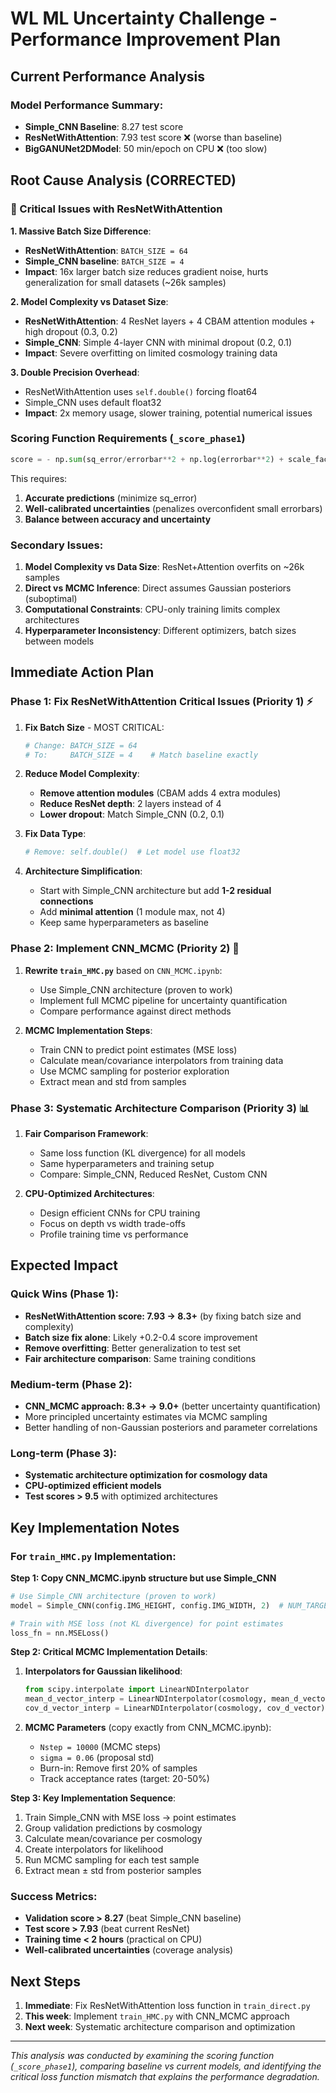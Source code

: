 # WL ML Uncertainty Challenge - Performance Improvement Plan

## Current Performance Analysis

### Model Performance Summary:
- **Simple_CNN Baseline**: 8.27 test score  
- **ResNetWithAttention**: 7.93 test score ❌ (worse than baseline)
- **BigGANUNet2DModel**: 50 min/epoch on CPU ❌ (too slow)

## Root Cause Analysis (CORRECTED)

### 🚨 Critical Issues with ResNetWithAttention

**1. Massive Batch Size Difference**:
- **ResNetWithAttention**: `BATCH_SIZE = 64` 
- **Simple_CNN baseline**: `BATCH_SIZE = 4`
- **Impact**: 16x larger batch size reduces gradient noise, hurts generalization for small datasets (~26k samples)

**2. Model Complexity vs Dataset Size**:
- **ResNetWithAttention**: 4 ResNet layers + 4 CBAM attention modules + high dropout (0.3, 0.2)
- **Simple_CNN**: Simple 4-layer CNN with minimal dropout (0.2, 0.1)  
- **Impact**: Severe overfitting on limited cosmology training data

**3. Double Precision Overhead**: 
- ResNetWithAttention uses `self.double()` forcing float64
- Simple_CNN uses default float32
- **Impact**: 2x memory usage, slower training, potential numerical issues

### Scoring Function Requirements (`_score_phase1`)
```python
score = - np.sum(sq_error/errorbar**2 + np.log(errorbar**2) + scale_factor * sq_error, 1)
```
This requires:
1. **Accurate predictions** (minimize sq_error)  
2. **Well-calibrated uncertainties** (penalizes overconfident small errorbars)
3. **Balance between accuracy and uncertainty**

### Secondary Issues:
1. **Model Complexity vs Data Size**: ResNet+Attention overfits on ~26k samples
2. **Direct vs MCMC Inference**: Direct assumes Gaussian posteriors (suboptimal)  
3. **Computational Constraints**: CPU-only training limits complex architectures
4. **Hyperparameter Inconsistency**: Different optimizers, batch sizes between models

## Immediate Action Plan

### Phase 1: Fix ResNetWithAttention Critical Issues (Priority 1) ⚡

1. **Fix Batch Size** - MOST CRITICAL:
   ```python
   # Change: BATCH_SIZE = 64  
   # To:     BATCH_SIZE = 4    # Match baseline exactly
   ```

2. **Reduce Model Complexity**:
   - **Remove attention modules** (CBAM adds 4 extra modules)
   - **Reduce ResNet depth**: 2 layers instead of 4 
   - **Lower dropout**: Match Simple_CNN (0.2, 0.1)

3. **Fix Data Type**:
   ```python
   # Remove: self.double()  # Let model use float32
   ```

4. **Architecture Simplification**:
   - Start with Simple_CNN architecture but add **1-2 residual connections**
   - Add **minimal attention** (1 module max, not 4)
   - Keep same hyperparameters as baseline

### Phase 2: Implement CNN_MCMC (Priority 2) 🎯
1. **Rewrite `train_HMC.py`** based on `CNN_MCMC.ipynb`:
   - Use Simple_CNN architecture (proven to work)
   - Implement full MCMC pipeline for uncertainty quantification
   - Compare performance against direct methods

2. **MCMC Implementation Steps**:
   - Train CNN to predict point estimates (MSE loss)
   - Calculate mean/covariance interpolators from training data
   - Use MCMC sampling for posterior exploration
   - Extract mean and std from samples

### Phase 3: Systematic Architecture Comparison (Priority 3) 📊  
1. **Fair Comparison Framework**:
   - Same loss function (KL divergence) for all models
   - Same hyperparameters and training setup
   - Compare: Simple_CNN, Reduced ResNet, Custom CNN

2. **CPU-Optimized Architectures**:
   - Design efficient CNNs for CPU training
   - Focus on depth vs width trade-offs
   - Profile training time vs performance

## Expected Impact

### Quick Wins (Phase 1):
- **ResNetWithAttention score: 7.93 → 8.3+** (by fixing batch size and complexity)
- **Batch size fix alone**: Likely +0.2-0.4 score improvement  
- **Remove overfitting**: Better generalization to test set
- **Fair architecture comparison**: Same training conditions

### Medium-term (Phase 2): 
- **CNN_MCMC approach: 8.3+ → 9.0+** (better uncertainty quantification)
- More principled uncertainty estimates via MCMC sampling
- Better handling of non-Gaussian posteriors and parameter correlations

### Long-term (Phase 3):
- **Systematic architecture optimization for cosmology data**
- **CPU-optimized efficient models**
- **Test scores > 9.5** with optimized architectures

## Key Implementation Notes

### For `train_HMC.py` Implementation:

**Step 1: Copy CNN_MCMC.ipynb structure but use Simple_CNN**
```python
# Use Simple_CNN architecture (proven to work)
model = Simple_CNN(config.IMG_HEIGHT, config.IMG_WIDTH, 2)  # NUM_TARGETS = 2 (not 4!)

# Train with MSE loss (not KL divergence) for point estimates
loss_fn = nn.MSELoss()
```

**Step 2: Critical MCMC Implementation Details**:
1. **Interpolators for Gaussian likelihood**:
   ```python
   from scipy.interpolate import LinearNDInterpolator
   mean_d_vector_interp = LinearNDInterpolator(cosmology, mean_d_vector)
   cov_d_vector_interp = LinearNDInterpolator(cosmology, cov_d_vector)
   ```

2. **MCMC Parameters** (copy exactly from CNN_MCMC.ipynb):
   - `Nstep = 10000` (MCMC steps)
   - `sigma = 0.06` (proposal std) 
   - Burn-in: Remove first 20% of samples
   - Track acceptance rates (target: 20-50%)

**Step 3: Key Implementation Sequence**:
1. Train Simple_CNN with MSE loss → point estimates
2. Group validation predictions by cosmology  
3. Calculate mean/covariance per cosmology
4. Create interpolators for likelihood  
5. Run MCMC sampling for each test sample
6. Extract mean ± std from posterior samples

### Success Metrics:
- **Validation score > 8.27** (beat Simple_CNN baseline)
- **Test score > 7.93** (beat current ResNet)  
- **Training time < 2 hours** (practical on CPU)
- **Well-calibrated uncertainties** (coverage analysis)

## Next Steps

1. **Immediate**: Fix ResNetWithAttention loss function in `train_direct.py`
2. **This week**: Implement `train_HMC.py` with CNN_MCMC approach
3. **Next week**: Systematic architecture comparison and optimization

---

*This analysis was conducted by examining the scoring function (`_score_phase1`), comparing baseline vs current models, and identifying the critical loss function mismatch that explains the performance degradation.*